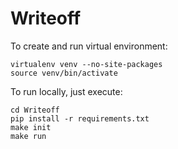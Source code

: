 # Writeoff
To create and run virtual environment:
```
virtualenv venv --no-site-packages
source venv/bin/activate
```
To run locally, just execute:
```
cd Writeoff
pip install -r requirements.txt
make init
make run
```
